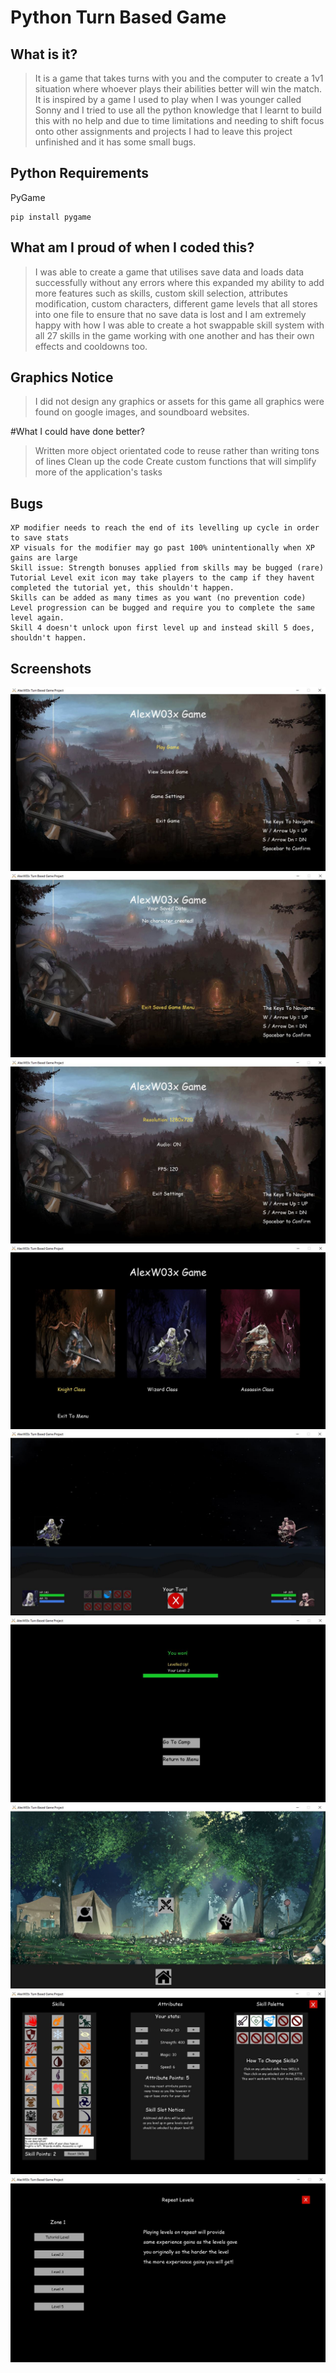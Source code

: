 # Python Turn Based Game 
## What is it?
> It is a game that takes turns with you and the computer to create a 1v1 situation where whoever plays their abilities better will win the match. It is inspired by a game I used to play when I was younger called Sonny and I tried to use all the python knowledge that I learnt to build this with no help and due to time limitations and needing to shift focus onto other assignments and projects I had to leave this project unfinished and it has some small bugs.

## Python Requirements
PyGame
```
pip install pygame
```

## What am I proud of when I coded this?
> I was able to create a game that utilises save data and loads data successfully without any errors where this expanded my ability to add more features such as skills, custom skill selection, attributes modification, custom characters, different game levels that all stores into one file to ensure that no save data is lost and I am extremely happy with how I was able to create a hot swappable skill system with all 27 skills in the game working with one another and has their own effects and cooldowns too.

## Graphics Notice
> I did not design any graphics or assets for this game all graphics were found on google images, and soundboard websites.

#What I could have done better?
> Written more object orientated code to reuse rather than writing tons of lines
> Clean up the code
> Create custom functions that will simplify more of the application's tasks

## Bugs
```
XP modifier needs to reach the end of its levelling up cycle in order to save stats
XP visuals for the modifier may go past 100% unintentionally when XP gains are large
Skill issue: Strength bonuses applied from skills may be bugged (rare)
Tutorial Level exit icon may take players to the camp if they havent completed the tutorial yet, this shouldn't happen.
Skills can be added as many times as you want (no prevention code)
Level progression can be bugged and require you to complete the same level again.
Skill 4 doesn't unlock upon first level up and instead skill 5 does, shouldn't happen.
```

## Screenshots
![Home Page](Screenshots/Home.JPG)
![Save Data](Screenshots/SaveData.JPG)
![Settings](Screenshots/Settings.JPG)
![Characters](Screenshots/Characters.JPG)
![Battle](Screenshots/Battle.JPG)
![LevelCompletion](Screenshots/LevelCompletion.JPG)
![Camp](Screenshots/TheCamp.JPG)
![Skills](Screenshots/SkillsShop.JPG)
![ReplayingLevels](Screenshots/ReplayingLevels.JPG)


